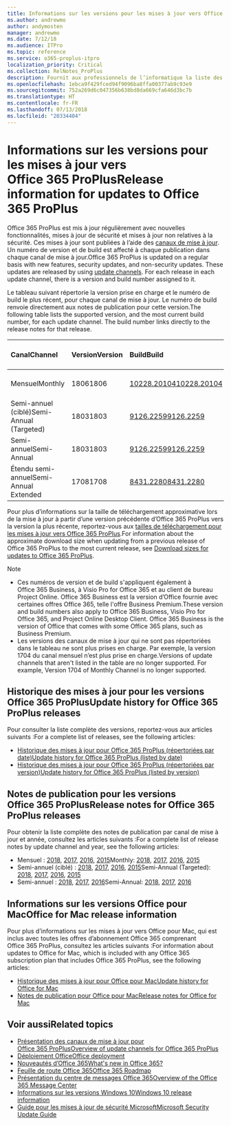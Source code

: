 ```yaml
---
title: Informations sur les versions pour les mises à jour vers Office 365 ProPlus
ms.author: andrewmo
author: andymosten
manager: andrewmo
ms.date: 7/12/18
ms.audience: ITPro
ms.topic: reference
ms.service: o365-proplus-itpro
localization_priority: Critical
ms.collection: RelNotes_ProPlus
description: Fournit aux professionnels de l’informatique la liste des dernières versions d’Office 365 ProPlus pour chaque canal de mise à jour et des liens vers des notes de publication et l’historique des mises à jour
ms.openlocfilehash: 1ebca9f429fced94f9096ba8ffa00377ab9c93e9
ms.sourcegitcommit: 752a269d6c047356b638bd8da669cfa646d3bc7b
ms.translationtype: HT
ms.contentlocale: fr-FR
ms.lasthandoff: 07/13/2018
ms.locfileid: "20334404"
---
```

# <a name="release-information-for-updates-to-office-365-proplus"></a><span data-ttu-id="90f1a-103">Informations sur les versions pour les mises à jour vers Office 365 ProPlus</span><span class="sxs-lookup"><span data-stu-id="90f1a-103">Release information for updates to Office 365 ProPlus</span></span>

<span data-ttu-id="90f1a-p101">Office 365 ProPlus est mis à jour régulièrement avec nouvelles fonctionnalités, mises à jour de sécurité et mises à jour non relatives à la sécurité. Ces mises à jour sont publiées à l’aide des [canaux de mise à jour](https://docs.microsoft.com/deployoffice/overview-of-update-channels-for-office-365-proplus). Un numéro de version et de build est affecté à chaque publication dans chaque canal de mise à jour.</span><span class="sxs-lookup"><span data-stu-id="90f1a-p101">Office 365 ProPlus is updated on a regular basis with new features, security updates, and non-security updates. These updates are released by using [update channels](https://docs.microsoft.com/deployoffice/overview-of-update-channels-for-office-365-proplus). For each release in each update channel, there is a version and build number assigned to it.</span></span> 

<span data-ttu-id="90f1a-p102">Le tableau suivant répertorie la version prise en charge et le numéro de build le plus récent, pour chaque canal de mise à jour. Le numéro de build renvoie directement aux notes de publication pour cette version.</span><span class="sxs-lookup"><span data-stu-id="90f1a-p102">The following table lists the supported version, and the most current build number, for each update channel. The build number links directly to the release notes for that release.</span></span> 

  
|<span data-ttu-id="90f1a-109">**Canal**</span><span class="sxs-lookup"><span data-stu-id="90f1a-109">**Channel**</span></span>|<span data-ttu-id="90f1a-110">**Version**</span><span class="sxs-lookup"><span data-stu-id="90f1a-110">**Version**</span></span>|<span data-ttu-id="90f1a-111">**Build**</span><span class="sxs-lookup"><span data-stu-id="90f1a-111">**Build**</span></span>|<span data-ttu-id="90f1a-112">**Date de publication**</span><span class="sxs-lookup"><span data-stu-id="90f1a-112">**Release date**</span></span>|<span data-ttu-id="90f1a-113">**Version valide jusqu’au**</span><span class="sxs-lookup"><span data-stu-id="90f1a-113">**Current version until**</span></span>|
|:-----|:-----|:-----|:-----|:-----|
|<span data-ttu-id="90f1a-114">Mensuel</span><span class="sxs-lookup"><span data-stu-id="90f1a-114">Monthly</span></span>  <br/> |<span data-ttu-id="90f1a-115">1806</span><span class="sxs-lookup"><span data-stu-id="90f1a-115">1806</span></span>  <br/> |[<span data-ttu-id="90f1a-116">10228.20104</span><span class="sxs-lookup"><span data-stu-id="90f1a-116">10228.20104</span></span>](monthly-channel-2018.md#version-1806-july-10)  <br/> | <span data-ttu-id="90f1a-117">10 juillet 2018</span><span class="sxs-lookup"><span data-stu-id="90f1a-117">July 10, 2018</span></span>  <br/> |<span data-ttu-id="90f1a-118">Version 1807 publiée</span><span class="sxs-lookup"><span data-stu-id="90f1a-118">Version 1807 is released</span></span> <br/>|
|<span data-ttu-id="90f1a-119">Semi-annuel (ciblé)</span><span class="sxs-lookup"><span data-stu-id="90f1a-119">Semi-Annual (Targeted)</span></span>  <br/> |<span data-ttu-id="90f1a-120">1803</span><span class="sxs-lookup"><span data-stu-id="90f1a-120">1803</span></span>  <br/> |[<span data-ttu-id="90f1a-121">9126.2259</span><span class="sxs-lookup"><span data-stu-id="90f1a-121">9126.2259</span></span>](semi-annual-channel-targeted-2018.md#version-1803-july-10)  <br/> | <span data-ttu-id="90f1a-122">10 juillet 2018</span><span class="sxs-lookup"><span data-stu-id="90f1a-122">July 10, 2018</span></span>  <br/> |<span data-ttu-id="90f1a-123">11 septembre 2018</span><span class="sxs-lookup"><span data-stu-id="90f1a-123">September 11, 2018</span></span> <br/>|
|<span data-ttu-id="90f1a-124">Semi-annuel</span><span class="sxs-lookup"><span data-stu-id="90f1a-124">Semi-Annual</span></span> <br/> |<span data-ttu-id="90f1a-125">1803</span><span class="sxs-lookup"><span data-stu-id="90f1a-125">1803</span></span>  <br/> | [<span data-ttu-id="90f1a-126">9126.2259</span><span class="sxs-lookup"><span data-stu-id="90f1a-126">9126.2259</span></span>](semi-annual-channel-2018.md#version-1803-july-10) <br/> |<span data-ttu-id="90f1a-127">10 juillet 2018</span><span class="sxs-lookup"><span data-stu-id="90f1a-127">July 10, 2018</span></span>  <br/> |<span data-ttu-id="90f1a-128">8 janvier 2019</span><span class="sxs-lookup"><span data-stu-id="90f1a-128">January 8, 2019</span></span> <br/>|
|<span data-ttu-id="90f1a-129">Étendu semi-annuel</span><span class="sxs-lookup"><span data-stu-id="90f1a-129">Semi-Annual Extended</span></span> <br/> |<span data-ttu-id="90f1a-130">1708</span><span class="sxs-lookup"><span data-stu-id="90f1a-130">1708</span></span>  <br/> |[<span data-ttu-id="90f1a-131">8431.2280</span><span class="sxs-lookup"><span data-stu-id="90f1a-131">8431.2280</span></span>](semi-annual-channel-2018.md#version-1708-july-10)  <br/> | <span data-ttu-id="90f1a-132">10 juillet 2018</span><span class="sxs-lookup"><span data-stu-id="90f1a-132">July 10, 2018</span></span>  <br/> |<span data-ttu-id="90f1a-133">12 mars 2019</span><span class="sxs-lookup"><span data-stu-id="90f1a-133">March 12, 2019</span></span> <br/>|

<span data-ttu-id="90f1a-134">Pour plus d’informations sur la taille de téléchargement approximative lors de la mise à jour à partir d’une version précédente d’Office 365 ProPlus vers la version la plus récente, reportez-vous aux [tailles de téléchargement pour les mises à jour vers Office 365 ProPlus](download-sizes-office365-proplus-updates.md).</span><span class="sxs-lookup"><span data-stu-id="90f1a-134">For information about the approximate download size when updating from a previous release of Office 365 ProPlus to the most current release, see [Download sizes for updates to Office 365 ProPlus](download-sizes-office365-proplus-updates.md).</span></span>

> [!NOTE]
> - <span data-ttu-id="90f1a-p103">Ces numéros de version et de build s'appliquent également à Office 365 Business, à Visio Pro for Office 365 et au client de bureau Project Online. Office 365 Business est la version d’Office fournie avec certaines offres Office 365, telle l'offre Business Premium.</span><span class="sxs-lookup"><span data-stu-id="90f1a-p103">These version and build numbers also apply to Office 365 Business, Visio Pro for Office 365, and Project Online Desktop Client. Office 365 Business is the version of Office that comes with some Office 365 plans, such as Business Premium.</span></span>
> - <span data-ttu-id="90f1a-p104">Les versions des canaux de mise à jour qui ne sont pas répertoriées dans le tableau ne sont plus prises en charge. Par exemple, la version 1704 du canal mensuel n’est plus prise en charge.</span><span class="sxs-lookup"><span data-stu-id="90f1a-p104">Versions of update channels that aren't listed in the table are no longer supported. For example, Version 1704 of Monthly Channel is no longer supported.</span></span> 


## <a name="update-history-for-office-365-proplus-releases"></a><span data-ttu-id="90f1a-139">Historique des mises à jour pour les versions Office 365 ProPlus</span><span class="sxs-lookup"><span data-stu-id="90f1a-139">Update history for Office 365 ProPlus releases</span></span>

<span data-ttu-id="90f1a-140">Pour consulter la liste complète des versions, reportez-vous aux articles suivants :</span><span class="sxs-lookup"><span data-stu-id="90f1a-140">For a complete list of releases, see the following articles:</span></span>
 - [<span data-ttu-id="90f1a-141">Historique des mises à jour pour Office 365 ProPlus (répertoriées par date)</span><span class="sxs-lookup"><span data-stu-id="90f1a-141">Update history for Office 365 ProPlus (listed by date)</span></span>](update-history-office365-proplus-by-date.md)
 - [<span data-ttu-id="90f1a-142">Historique des mises à jour pour Office 365 ProPlus (répertoriées par version)</span><span class="sxs-lookup"><span data-stu-id="90f1a-142">Update history for Office 365 ProPlus (listed by version)</span></span>](update-history-office365-proplus-by-version.md)

## <a name="release-notes-for-office-365-proplus-releases"></a><span data-ttu-id="90f1a-143">Notes de publication pour les versions Office 365 ProPlus</span><span class="sxs-lookup"><span data-stu-id="90f1a-143">Release notes for Office 365 ProPlus releases</span></span>

<span data-ttu-id="90f1a-144">Pour obtenir la liste complète des notes de publication par canal de mise à jour et année, consultez les articles suivants :</span><span class="sxs-lookup"><span data-stu-id="90f1a-144">For a complete list of release notes by update channel and year, see the following articles:</span></span>
 - <span data-ttu-id="90f1a-145">Mensuel : [2018](monthly-channel-2018.md), [2017](monthly-channel-2017.md), [2016](monthly-channel-2016.md), [2015](monthly-channel-2015.md)</span><span class="sxs-lookup"><span data-stu-id="90f1a-145">Monthly: [2018](monthly-channel-2018.md), [2017](monthly-channel-2017.md), [2016](monthly-channel-2016.md), [2015](monthly-channel-2015.md)</span></span>
 - <span data-ttu-id="90f1a-146">Semi-annuel (ciblé) : [2018](semi-annual-channel-targeted-2018.md), [2017](semi-annual-channel-targeted-2017.md), [2016](semi-annual-channel-targeted-2016.md), [2015](semi-annual-channel-targeted-2015.md)</span><span class="sxs-lookup"><span data-stu-id="90f1a-146">Semi-Annual (Targeted): [2018](semi-annual-channel-targeted-2018.md), [2017](semi-annual-channel-targeted-2017.md), [2016](semi-annual-channel-targeted-2016.md), [2015](semi-annual-channel-targeted-2015.md)</span></span>
 - <span data-ttu-id="90f1a-147">Semi-annuel : [2018](semi-annual-channel-2018.md), [2017](semi-annual-channel-2017.md), [2016](semi-annual-channel-2016.md)</span><span class="sxs-lookup"><span data-stu-id="90f1a-147">Semi-Annual: [2018](semi-annual-channel-2018.md), [2017](semi-annual-channel-2017.md), [2016](semi-annual-channel-2016.md)</span></span>

## <a name="office-for-mac-release-information"></a><span data-ttu-id="90f1a-148">Informations sur les versions Office pour Mac</span><span class="sxs-lookup"><span data-stu-id="90f1a-148">Office for Mac release information</span></span>

<span data-ttu-id="90f1a-149">Pour plus d’informations sur les mises à jour vers Office pour Mac, qui est inclus avec toutes les offres d’abonnement Office 365 comprenant Office 365 ProPlus, consultez les articles suivants :</span><span class="sxs-lookup"><span data-stu-id="90f1a-149">For information about updates to Office for Mac, which is included with any Office 365 subscription plan that includes Office 365 ProPlus, see the following articles:</span></span>
 - [<span data-ttu-id="90f1a-150">Historique des mises à jour pour Office pour Mac</span><span class="sxs-lookup"><span data-stu-id="90f1a-150">Update history for Office for Mac</span></span>](update-history-office-for-mac.md)
 - [<span data-ttu-id="90f1a-151">Notes de publication pour Office pour Mac</span><span class="sxs-lookup"><span data-stu-id="90f1a-151">Release notes for Office for Mac</span></span>](release-notes-office-for-mac.md)


## <a name="related-topics"></a><span data-ttu-id="90f1a-152">Voir aussi</span><span class="sxs-lookup"><span data-stu-id="90f1a-152">Related topics</span></span>

- [<span data-ttu-id="90f1a-153">Présentation des canaux de mise à jour pour Office 365 ProPlus</span><span class="sxs-lookup"><span data-stu-id="90f1a-153">Overview of update channels for Office 365 ProPlus</span></span>](https://docs.microsoft.com/deployoffice/overview-of-update-channels-for-office-365-proplus)
- [<span data-ttu-id="90f1a-154">Déploiement Office</span><span class="sxs-lookup"><span data-stu-id="90f1a-154">Office deployment</span></span>](https://docs.microsoft.com/deployoffice/)
- [<span data-ttu-id="90f1a-155">Nouveautés d’Office 365</span><span class="sxs-lookup"><span data-stu-id="90f1a-155">What's new in Office 365?</span></span>](https://support.office.com/article/95c8d81d-08ba-42c1-914f-bca4603e1426)
- [<span data-ttu-id="90f1a-156">Feuille de route Office 365</span><span class="sxs-lookup"><span data-stu-id="90f1a-156">Office 365 Roadmap</span></span>](https://products.office.com/business/office-365-roadmap)
- [<span data-ttu-id="90f1a-157">Présentation du centre de messages Office 365</span><span class="sxs-lookup"><span data-stu-id="90f1a-157">Overview of the Office 365 Message Center</span></span>](https://support.office.com/article/38fb3333-bfcc-4340-a37b-deda509c2093)
- [<span data-ttu-id="90f1a-158">Informations sur les versions Windows 10</span><span class="sxs-lookup"><span data-stu-id="90f1a-158">Windows 10 release information</span></span>](https://www.microsoft.com/itpro/windows-10/release-information)
- [<span data-ttu-id="90f1a-159">Guide pour les mises à jour de sécurité Microsoft</span><span class="sxs-lookup"><span data-stu-id="90f1a-159">Microsoft Security Update Guide</span></span>](https://portal.msrc.microsoft.com/)